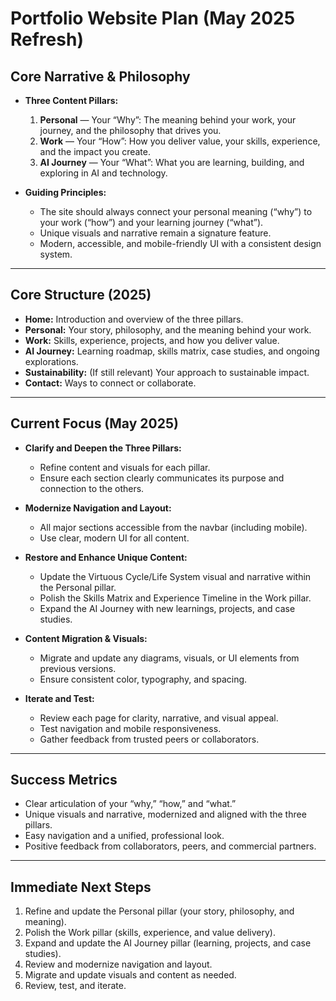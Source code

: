 # Portfolio Website Plan (May 2025 Refresh)

## Core Narrative & Philosophy

- **Three Content Pillars:**
  1. **Personal** — Your “Why”: The meaning behind your work, your journey, and the philosophy that drives you.
  2. **Work** — Your “How”: How you deliver value, your skills, experience, and the impact you create.
  3. **AI Journey** — Your “What”: What you are learning, building, and exploring in AI and technology.

- **Guiding Principles:**
  - The site should always connect your personal meaning (“why”) to your work (“how”) and your learning journey (“what”).
  - Unique visuals and narrative remain a signature feature.
  - Modern, accessible, and mobile-friendly UI with a consistent design system.

---

## Core Structure (2025)

- **Home:** Introduction and overview of the three pillars.
- **Personal:** Your story, philosophy, and the meaning behind your work.
- **Work:** Skills, experience, projects, and how you deliver value.
- **AI Journey:** Learning roadmap, skills matrix, case studies, and ongoing explorations.
- **Sustainability:** (If still relevant) Your approach to sustainable impact.
- **Contact:** Ways to connect or collaborate.

---

## Current Focus (May 2025)

- **Clarify and Deepen the Three Pillars:**
  - Refine content and visuals for each pillar.
  - Ensure each section clearly communicates its purpose and connection to the others.

- **Modernize Navigation and Layout:**
  - All major sections accessible from the navbar (including mobile).
  - Use clear, modern UI for all content.

- **Restore and Enhance Unique Content:**
  - Update the Virtuous Cycle/Life System visual and narrative within the Personal pillar.
  - Polish the Skills Matrix and Experience Timeline in the Work pillar.
  - Expand the AI Journey with new learnings, projects, and case studies.

- **Content Migration & Visuals:**
  - Migrate and update any diagrams, visuals, or UI elements from previous versions.
  - Ensure consistent color, typography, and spacing.

- **Iterate and Test:**
  - Review each page for clarity, narrative, and visual appeal.
  - Test navigation and mobile responsiveness.
  - Gather feedback from trusted peers or collaborators.

---

## Success Metrics

- Clear articulation of your “why,” “how,” and “what.”
- Unique visuals and narrative, modernized and aligned with the three pillars.
- Easy navigation and a unified, professional look.
- Positive feedback from collaborators, peers, and commercial partners.

---

## Immediate Next Steps

1. Refine and update the Personal pillar (your story, philosophy, and meaning).
2. Polish the Work pillar (skills, experience, and value delivery).
3. Expand and update the AI Journey pillar (learning, projects, and case studies).
4. Review and modernize navigation and layout.
5. Migrate and update visuals and content as needed.
6. Review, test, and iterate. 
